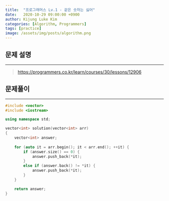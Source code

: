 ```yaml
---
title:  "프로그래머스 Lv.1 - 같은 숫자는 싫어"
date:   2020-10-29 09:00:00 +0900
author: Kijung Luke Kim
categories: [Algorithm, Programmers]
tags: [practice]
image: /assets/img/posts/algorithm.png
---
```


## 문제 설명
---

> https://programmers.co.kr/learn/courses/30/lessons/12906

<!-- 배열 arr가 주어집니다. 배열 arr의 각 원소는 숫자 0부터 9까지로 이루어져 있습니다. 이때, 배열 arr에서 연속적으로 나타나는 숫자는 하나만 남기고 전부 제거하려고 합니다. 단, 제거된 후 남은 수들을 반환할 때는 배열 arr의 원소들의 순서를 유지해야 합니다. 예를 들면,

- arr = [1, 1, 3, 3, 0, 1, 1] 이면 [1, 3, 0, 1] 을 return 합니다.
- arr = [4, 4, 4, 3, 3] 이면 [4, 3] 을 return 합니다.

배열 arr에서 연속적으로 나타나는 숫자는 제거하고 남은 수들을 return 하는 solution 함수를 완성해 주세요.

**제한사항**

---

- 배열 arr의 크기 : 1,000,000 이하의 자연수
- 배열 arr의 원소의 크기 : 0보다 크거나 같고 9보다 작거나 같은 정수

**입출력 예**

---

|arr|answer|
|---|---|
|"[1,1,3,3,0,1,1]"|"[1,3,0,1]"|
|"[4,4,4,3,3]"|"[4,3]"| -->

## 문제풀이
---

```cpp
#include <vector>
#include <iostream>

using namespace std;

vector<int> solution(vector<int> arr) 
{
    vector<int> answer;
    
    for (auto it = arr.begin(); it < arr.end(); ++it) {
        if (answer.size() == 0) {
            answer.push_back(*it);
        }
        else if (answer.back() != *it) {
            answer.push_back(*it);
        }
    }

    return answer;
}
```